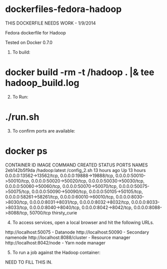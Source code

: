 dockerfiles-fedora-hadoop
========================

THIS DOCKERFILE NEEDS WORK - 1/9/2014

Fedora dockerfile for Hadoop

Tested on Docker 0.7.0

1. To build:

# docker build -rm -t <username>/hadoop . |& tee hadoop_build.log

2. To Run:

# ./run.sh

3. To confirm ports are available:

# docker ps 
CONTAINER ID        IMAGE       COMMAND       CREATED       STATUS    PORTS      NAMES
2eb142b5f9da        <username>/hadoop:latest   /config_2.sh        13 hours ago        Up 13 hours         0.0.0.0:13562->13562/tcp, 0.0.0.0:19888->19888/tcp, 0.0.0.0:50010->50010/tcp, 0.0.0.0:50020->50020/tcp, 0.0.0.0:50030->50030/tcp, 0.0.0.0:50060->50060/tcp, 0.0.0.0:50070->50070/tcp, 0.0.0.0:50075->50075/tcp, 0.0.0.0:50090->50090/tcp, 0.0.0.0:50105->50105/tcp, 0.0.0.0:58261->58261/tcp, 0.0.0.0:60010->60010/tcp, 0.0.0.0:8030->8030/tcp, 0.0.0.0:8031->8031/tcp, 0.0.0.0:8032->8032/tcp, 0.0.0.0:8033->8033/tcp, 0.0.0.0:8040->8040/tcp, 0.0.0.0:8042->8042/tcp, 0.0.0.0:8088->8088/tcp, 50700/tcp   thirsty_curie       


4. To access services, open a local browser and hit the following URLs.

http://localhost:50075 - Datanode
http://localhost:50090 - Secondary namenode
http://localhost:8088/cluster - Resource manager
http://localhost:8042/node - Yarn node manager


5. To run a job against the Hadoop container:

NEED TO FILL THIS IN.


